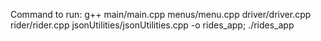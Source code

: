 Command to run:
g++ main/main.cpp menus/menu.cpp driver/driver.cpp rider/rider.cpp jsonUtilities/jsonUtilities.cpp -o rides_app; ./rides_app
